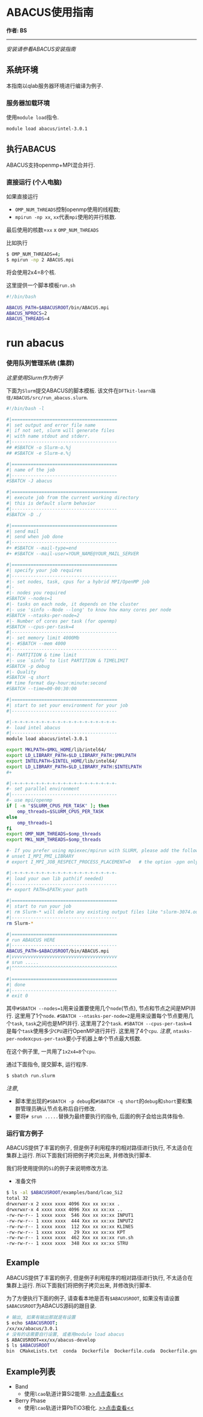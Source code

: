 # ABACUS使用指南

**作者: BS**

---

*安装请参看ABACUS安装指南*

## 系统环境
本指南以qlab服务器环境进行编译为例子.

### 服务器加载环境
使用`module load`指令.

``` bash 
module load abacus/intel-3.0.1
```

## 执行ABACUS
ABACUS支持openmp+MPI混合并行.

### 直接运行 (个人电脑)
如果直接运行 
- `OMP_NUM_THREADS`控制openmp使用的线程数; 
- `mpirun -np xx`, `xx`代表`mpi`使用的并行核数.

最后使用的核数=`xx` x `OMP_NUM_THREADS`

比如执行 

``` bash
$ OMP_NUM_THREADS=4; 
$ mpirun -np 2 ABACUS.mpi 
```

将会使用2x4=8个核.

这里提供一个脚本模板`run.sh`

``` bash
#!/bin/bash

ABACUS_PATH=$ABACUSROOT/bin/ABACUS.mpi
ABACUS_NPROCS=2
ABACUS_THREADS=4
```

# run abacus

### 使用队列管理系统 (集群)
*这里使用Slurm作为例子*

下面为`Slurm`提交ABACUS的脚本模板. 该文件在`DFTkit-learn路径/ABACUS/src/run_abacus.slurm`.

``` bash
#!/bin/bash -l

#|=======================================
#| set output and error file name
#| if not set, slurm will generate files 
#| with name stdout and stderr.
#|---------------------------------------
## #SBATCH -o Slurm-o.%j
## #SBATCH -e Slurm-e.%j

#|=======================================
#| name of the job
#|---------------------------------------
#SBATCH -J abacus

#|=======================================
#| execute job from the current working directory
#| this is default slurm behavior
#|---------------------------------------
#SBATCH -D ./

#|=======================================
#| send mail
#| send when job done
#|---------------------------------------
#+ #SBATCH --mail-type=end
#+ #SBATCH --mail-user=YOUR_NAME@YOUR_MAIL_SERVER

#|=======================================
#| specify your job requires
#|---------------------------------------
#|- set nodes, task, cpus for a hybrid MPI/OpenMP job
#|-
#|- nodes you required
#SBATCH --nodes=1
#|- tasks on each node, it depends on the cluster
#|- use 'sinfo --Node --long' to know how many cores per node
#SBATCH --ntasks-per-node=2
#|- Number of cores per task (for openmp)
#SBATCH --cpus-per-task=4
#|---------------------------------------
#|- set memory limit 4000Mb
#|- #SBATCH --mem 4000
#|---------------------------------------
#|- PARTITION & time limit
#|- use `sinfo` to list PARTITION & TIMELIMIT
#SBATCH -p debug
#|- Quality
#SBATCH -q short
## time format day-hour:minute:second
#SBATCH --time=00-00:30:00

#|=======================================
#| start to set your environment for your job
#|---------------------------------------

#|-+-+-+-+-+-+-+-+-+-+-+-+-+-+-+-+-+-+-+-
#- load intel abacus
#|---------------------------------------
module load abacus/intel-3.0.1

export MKLPATH=$MKL_HOME/lib/intel64/
export LD_LIBRARY_PATH=$LD_LIBRARY_PATH:$MKLPATH
export INTELPATH=$INTEL_HOME/lib/intel64/
export LD_LIBRARY_PATH=$LD_LIBRARY_PATH:$INTELPATH
#+

#|-+-+-+-+-+-+-+-+-+-+-+-+-+-+-+-+-+-+-+-
#- set parallel environment
#|---------------------------------------
#- use mpi/openmp
if [ -n "$SLURM_CPUS_PER_TASK" ]; then
    omp_threads=$SLURM_CPUS_PER_TASK
else
    omp_threads=1
fi
export OMP_NUM_THREADS=$omp_threads
export MKL_NUM_THREADS=$omp_threads

#- If you prefer using mpiexec/mpirun with SLURM, please add the following code to the batch script before running any MPI executable
# unset I_MPI_PMI_LIBRARY 
# export I_MPI_JOB_RESPECT_PROCESS_PLACEMENT=0   # the option -ppn only works if you set this before

#|-+-+-+-+-+-+-+-+-+-+-+-+-+-+-+-+-+-+-+-
#| load your own lib path(if needed)
#|---------------------------------------
#+ export PATH=$PATH:your path

#|=======================================
#| start to run your job
#| rm Slurm-* will delete any existing output files like "slurm-3074.out", which comes from previous trial test
#|---------------------------------------
rm Slurm-*

#|=======================================
# run ABAUCUS HERE
#|---------------------------------------
ABACUS_PATH=$ABACUSROOT/bin/ABACUS.mpi
#|vvvvvvvvvvvvvvvvvvvvvvvvvvvvvvvvvvvvvvv
# srun .....
#|^^^^^^^^^^^^^^^^^^^^^^^^^^^^^^^^^^^^^^^

#|=======================================
#| done
#|---------------------------------------
# exit 0
```
其中`#SBATCH --nodes=1`用来设置要使用几个`node`(节点), 节点和节点之间是MPI并行. 这里用了1个`node`.
`#SBATCH --ntasks-per-node=2`是用来设置每个节点要用几个`task`, `task`之间也是MPI并行. 这里用了2个`task`.
`#SBATCH --cpus-per-task=4`是每个`task`使用多少`CPU`进行OpenMP进行并行. 这里用了4个`cpu`.
*注意*, `ntasks-per-node`x`cpus-per-task`要小于机器上单个节点最大核数. 

在这个例子里, 一共用了`1x2x4=8`个`cpu`. 

通过下面指令, 提交脚本, 运行程序.
``` bash
$ sbatch run.slurm
```
*注意*, 
- 脚本里出现的`#SBATCH -p debug`和`#SBATCH -q short`的`debug`和`short`要和集群管理员确认节点名称后自行修改.
- 要将`# srun .....`替换为最终要执行的指令, 后面的例子会给出具体指令.


### 运行官方例子
ABACUS提供了丰富的例子, 但是例子利用程序的相对路径进行执行, 不太适合在集群上运行.
所以下面我们将把例子拷贝出来, 并修改执行脚本.

我们将使用提供的`Si`的例子来说明修改方法.

- 准备文件

```bash
$ ls -al $ABACUSROOT/examples/band/lcao_Si2
total 32
drwxrwxr-x 2 xxxx xxxx 4096 Xxx xx xx:xx .
drwxrwxr-x 4 xxxx xxxx 4096 Xxx xx xx:xx ..
-rw-rw-r-- 1 xxxx xxxx  546 Xxx xx xx:xx INPUT1
-rw-rw-r-- 1 xxxx xxxx  444 Xxx xx xx:xx INPUT2
-rw-rw-r-- 1 xxxx xxxx  112 Xxx xx xx:xx KLINES
-rw-rw-r-- 1 xxxx xxxx   29 Xxx xx xx:xx KPT
-rw-rw-r-- 1 xxxx xxxx  462 Xxx xx xx:xx run.sh
-rw-rw-r-- 1 xxxx xxxx  348 Xxx xx xx:xx STRU

```

## Example
ABACUS提供了丰富的例子, 但是例子利用程序的相对路径进行执行, 不太适合在集群上运行.
所以下面我们将把例子拷贝出来, 并修改执行脚本.

为了方便执行下面的例子, 请查看本地是否有`$ABACUSROOT`, 如果没有请设置`$ABACUSROOT`为ABACUS源码的跟目录. 

``` bash
# 输出, 如果有输出那就是有设置
$ echo $ABACUSROOT;
/xx/xx/abacus/3.0.1
# 没有的话需要自行设置, 或者用module load abacus
$ ABACUSROOT=xx/xx/abacus-develop
$ ls $ABACUSROOT
bin  CMakeLists.txt  conda  Dockerfile  Dockerfile.cuda  Dockerfile.gnu  Dockerfile.intel  docs  examples  LICENSE  modules  README.md  source  tests  tools
```

## Example列表
- Band 
  - 使用`lcao`轨道计算Si2能带. [>>点击查看<<](./example_ref/band/lcao_Si2/README.md)
- Berry Phase 
  - 使用`lcao`轨道计算PbTiO3极化. [>>点击查看<<](./example_ref/berryphase/lcao_PbTiO3/README.md)